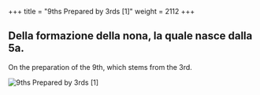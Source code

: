 +++
title = "9ths Prepared by 3rds [1]"
weight = 2112
+++

## Della formazione della nona, la quale nasce dalla 5a.

On the preparation of the 9th, which stems from the 3rd.

![9ths Prepared by 3rds [1]](/img/34DurReg.jpg)
